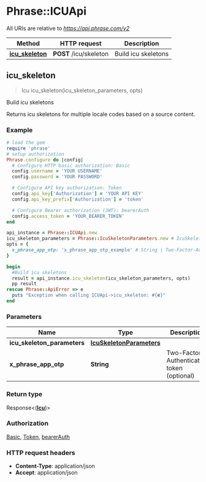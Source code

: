 # Phrase::ICUApi

All URIs are relative to *https://api.phrase.com/v2*

Method | HTTP request | Description
------------- | ------------- | -------------
[**icu_skeleton**](ICUApi.md#icu_skeleton) | **POST** /icu/skeleton | Build icu skeletons



## icu_skeleton

> Icu icu_skeleton(icu_skeleton_parameters, opts)

Build icu skeletons

Returns icu skeletons for multiple locale codes based on a source content.

### Example

```ruby
# load the gem
require 'phrase'
# setup authorization
Phrase.configure do |config|
  # Configure HTTP basic authorization: Basic
  config.username = 'YOUR USERNAME'
  config.password = 'YOUR PASSWORD'

  # Configure API key authorization: Token
  config.api_key['Authorization'] = 'YOUR API KEY'
  config.api_key_prefix['Authorization'] = 'token'

  # Configure Bearer authorization (JWT): bearerAuth
  config.access_token = 'YOUR_BEARER_TOKEN'
end

api_instance = Phrase::ICUApi.new
icu_skeleton_parameters = Phrase::IcuSkeletonParameters.new # IcuSkeletonParameters | 
opts = {
  x_phrase_app_otp: 'x_phrase_app_otp_example' # String | Two-Factor-Authentication token (optional)
}

begin
  #Build icu skeletons
  result = api_instance.icu_skeleton(icu_skeleton_parameters, opts)
  pp result
rescue Phrase::ApiError => e
  puts "Exception when calling ICUApi->icu_skeleton: #{e}"
end
```

### Parameters


Name | Type | Description  | Notes
------------- | ------------- | ------------- | -------------
 **icu_skeleton_parameters** | [**IcuSkeletonParameters**](IcuSkeletonParameters.md)|  | 
 **x_phrase_app_otp** | **String**| Two-Factor-Authentication token (optional) | [optional] 

### Return type

Response<([**Icu**](Icu.md))>

### Authorization

[Basic](../README.md#Basic), [Token](../README.md#Token), [bearerAuth](../README.md#bearerAuth)

### HTTP request headers

- **Content-Type**: application/json
- **Accept**: application/json

